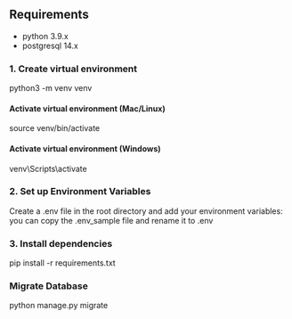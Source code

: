 ## Requirements
- python 3.9.x
- postgresql 14.x

### 1. Create virtual environment
python3 -m venv venv

#### Activate virtual environment (Mac/Linux)
source venv/bin/activate

#### Activate virtual environment (Windows)
venv\Scripts\activate

### 2. Set up Environment Variables
Create a .env file in the root directory and add your environment variables:
<br/> you can copy the .env_sample file and rename it to .env

### 3. Install dependencies
pip install -r requirements.txt

### Migrate Database
python manage.py migrate